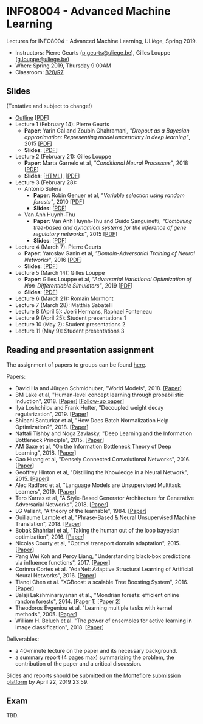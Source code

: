 # INFO8004 - Advanced Machine Learning

Lectures for INFO8004 - Advanced Machine Learning, ULiège, Spring 2019.

- Instructors:  Pierre Geurts ([p.geurts@uliege.be](mailto:g.louppe@uliege.be)), Gilles Louppe ([g.louppe@uliege.be](mailto:g.louppe@uliege.be))
- When: Spring 2019, Thursday 9:00AM
- Classroom: [B28/R7](https://www.campus.uliege.be/cms/c_5119631/fr/r7-montefiore)

## Slides

(Tentative and subject to change!)

- [Outline](https://glouppe.github.io/info8004-advanced-machine-learning/?p=outline.md) [[PDF](https://glouppe.github.io/info8004-advanced-machine-learning/pdf/outline.pdf)]
- Lecture 1 (February 14): Pierre Geurts
    - **Paper**: Yarin Gal and Zoubin Ghahramani, _"Dropout as a Bayesian approximation: Representing model uncertainty in deep learning"_, 2015 [[PDF](http://proceedings.mlr.press/v48/gal16.pdf)]
    - **Slides**: [[PDF](https://glouppe.github.io/info8004-advanced-machine-learning/pdf/lec1.pdf)]
- Lecture 2 (February 21): Gilles Louppe
    - **Paper**: Marta Garnelo et al, _"Conditional Neural Processes"_, 2018 [[PDF](https://arxiv.org/abs/1807.01613)]
    - **Slides**: [[HTML](https://glouppe.github.io/info8004-advanced-machine-learning/?p=lecture2.md)], [[PDF](https://glouppe.github.io/info8004-advanced-machine-learning/pdf/lec2.pdf)]
- Lecture 3 (February 28):
    - Antonio Sutera
        - **Paper**: Robin Genuer et al, _"Variable selection using random forests"_, 2010 [[PDF](https://www.sciencedirect.com/science/article/pii/S0167865510000954)]
        - **Slides**: [[PDF](https://glouppe.github.io/info8004-advanced-machine-learning/pdf/lec3-antonio.pdf)]
    - Van Anh Huynh-Thu
        - **Paper**: Van Anh Huynh-Thu and Guido Sanguinetti, _"Combining tree-based and dynamical systems for the inference of gene regulatory networks"_, 2015 [[PDF](https://academic.oup.com/bioinformatics/article/31/10/1614/176842)]
        - **Slides**: [[PDF](https://glouppe.github.io/info8004-advanced-machine-learning/pdf/lec3-vananh.pdf)]
- Lecture 4 (March 7): Pierre Geurts
    - **Paper**: Yaroslav Ganin et al, _"Domain-Adversarial Training of Neural Networks"_, 2016 [[PDF](http://jmlr.org/papers/v17/15-239.html)]
    - **Slides**: [[PDF](https://glouppe.github.io/info8004-advanced-machine-learning/pdf/lec4.pdf)]
- Lecture 5 (March 14): Gilles Louppe
    - **Paper**: Gilles Louppe et al, _"Adversarial Variational Optimization of Non-Differentiable Simulators"_, 2019 [[PDF](https://arxiv.org/abs/1707.07113)]
    - **Slides**: [[PDF](https://glouppe.github.io/info8004-advanced-machine-learning/pdf/lec5.pdf)]
- Lecture 6 (March 21): Romain Mormont
- Lecture 7 (March 28): Matthia Sabatelli
- Lecture 8 (April 5): Joeri Hermans, Raphael Fonteneau
- Lecture 9 (April 25): Student presentations 1
- Lecture 10 (May 2): Student presentations 2
- Lecture 11 (May 9): Student presentations 3

## Reading and presentation assignment

The assignment of papers to groups can be found [here](https://github.com/glouppe/info8004-advanced-machine-learning/blob/master/readings.ipynb).

Papers:

- David Ha and Jürgen Schmidhuber, "World Models", 2018.
[[Paper](https://arxiv.org/abs/1803.10122)]
- BM Lake et al, "Human-level concept learning through probabilistic Induction", 2018.
[[Paper](https://www.ncbi.nlm.nih.gov/pubmed/26659050)] [[Follow-up paper](https://cims.nyu.edu/~brenden/1902.03477.pdf)]
- Ilya Loshchilov and Frank Hutter, "Decoupled weight decay regularization", 2019.
[[Paper](https://arxiv.org/abs/1711.05101)]
- Shibani Santurkar et al, "How Does Batch Normalization Help Optimization?", 2018.
[[Paper](http://papers.nips.cc/paper/7515-how-does-batch-normalization-help-optimization.pdf)]
- Naftali Tishby and Noga Zavlasky, "Deep Learning and the Information Bottleneck Principle", 2015.
[[Paper](https://arxiv.org/abs/1503.02406)]
- AM Saxe et al, "On the Information Bottleneck Theory of Deep Learning", 2018.
[[Paper](https://openreview.net/forum?id=ry_WPG-A-)]
- Gao Huang et al, "Densely Connected Convolutional Networks", 2016.
[[Paper](https://arxiv.org/abs/1608.06993)]
- Geoffrey Hinton et al, "Distilling the Knowledge in a Neural Network", 2015.
[[Paper](https://arxiv.org/pdf/1503.02531.pdf)]
- Alec Radford et al, "Language Models are Unsupervised Multitask Learners", 2019.
[[Paper](https://d4mucfpksywv.cloudfront.net/better-language-models/language_models_are_unsupervised_multitask_learners.pdf)]
- Tero Karras et al, "A Style-Based Generator Architecture for Generative Adversarial Networks", 2018.
[[Paper](https://arxiv.org/abs/1812.04948)]
- LG Valiant, "A theory of the learnable", 1984.
[[Paper](http://www.montefiore.ulg.ac.be/~geurts/Cours/AML/Readings/Valiant.pdf)]
- Guillaume Lample et al, "Phrase-Based & Neural Unsupervised Machine Translation", 2018.
[[Paper](https://arxiv.org/abs/1804.07755)]
- Bobak Shahriari et al, "Taking the human out of the loop bayesian optimization", 2016.
[[Paper](https://www.cs.ox.ac.uk/people/nando.defreitas/publications/BayesOptLoop.pdf)]
- Nicolas Courty et al, "Optimal transport domain adaptation", 2015.
[[Paper](https://arxiv.org/pdf/1507.00504.pdf)]
- Pang Wei Koh and Percy Liang, "Understanding black-box predictions via influence functions", 2017.
[[Paper](https://arxiv.org/pdf/1703.04730.pdf)]
- Corinna Cortes et al. "AdaNet: Adaptive Structural Learning of Artificial Neural Networks", 2016.
[[Paper](https://arxiv.org/pdf/1607.01097.pdf)]
- Tianqi Chen et al. "XGBoost: a scalable Tree Boosting System", 2016.
[[Paper](https://www.kdd.org/kdd2016/papers/files/rfp0697-chenAemb.pdf)]
- Balaji Lakshminarayanan et al., "Mondrian forests: efficient online random forests", 2014.
[[Paper 1](https://arxiv.org/abs/1406.2673)]
[[Paper 2](https://arxiv.org/abs/1506.03805)]
- Theodoros Evgeniou et al. "Learning multiple tasks with kernel methods", 2005.
[[Paper](http://www.jmlr.org/papers/volume6/evgeniou05a/evgeniou05a.pdf)]
- William H. Beluch et al. "The power of ensembles for active learning in image classification", 2018.
[[Paper](http://openaccess.thecvf.com/content_cvpr_2018/papers/Beluch_The_Power_of_CVPR_2018_paper.pdf)]

Deliverables:
- a 40-minute lecture on the paper and its necessary background.
- a summary report (4 pages max) summarizing the problem, the contribution of the paper and a critical discussion.

Slides and reports should be submitted on the [Montefiore submission platform](https://submit.montefiore.ulg.ac.be/) by April 22, 2019 23:59.


## Exam

TBD.
